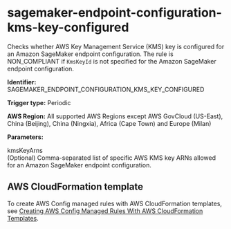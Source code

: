 # sagemaker\-endpoint\-configuration\-kms\-key\-configured<a name="sagemaker-endpoint-configuration-kms-key-configured"></a>

Checks whether AWS Key Management Service \(KMS\) key is configured for an Amazon SageMaker endpoint configuration\. The rule is NON\_COMPLIANT if `KmsKeyId` is not specified for the Amazon SageMaker endpoint configuration\.

**Identifier:** SAGEMAKER\_ENDPOINT\_CONFIGURATION\_KMS\_KEY\_CONFIGURED

**Trigger type:** Periodic

**AWS Region:** All supported AWS Regions except AWS GovCloud \(US\-East\), China \(Beijing\), China \(Ningxia\), Africa \(Cape Town\) and Europe \(Milan\)

**Parameters:**

kmsKeyArns  
\(Optional\) Comma\-separated list of specific AWS KMS key ARNs allowed for an Amazon SageMaker endpoint configuration\. 

## AWS CloudFormation template<a name="w24aac11c29c17d325c15"></a>

To create AWS Config managed rules with AWS CloudFormation templates, see [Creating AWS Config Managed Rules With AWS CloudFormation Templates](aws-config-managed-rules-cloudformation-templates.md)\.